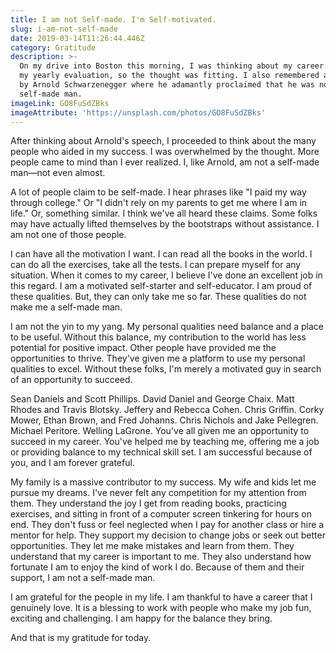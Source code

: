 ```yaml
---
title: I am not Self-made. I'm Self-motivated.
slug: i-am-not-self-made
date: 2019-03-14T11:26:44.446Z
category: Gratitude
description: >-
  On my drive into Boston this morning, I was thinking about my career. Today is
  my yearly evaluation, so the thought was fitting. I also remembered a speech
  by Arnold Schwarzenegger where he adamantly proclaimed that he was not a
  self-made man. 
imageLink: GO8FuSdZBks
imageAttribute: 'https://unsplash.com/photos/GO8FuSdZBks'
---
```

After thinking about Arnold's speech, I proceeded to think about the many people who aided in my success. I was overwhelmed by the thought. More people came to mind than I ever realized. I, like Arnold, am not a self-made man—not even almost.

A lot of people claim to be self-made. I hear phrases like "I paid my way through college." Or "I didn't rely on my parents to get me where I am in life." Or, something similar. I think we've all heard these claims. Some folks may have actually lifted themselves by the bootstraps without assistance. I am not one of those people.

I can have all the motivation I want. I can read all the books in the world. I can do all the exercises, take all the tests. I can prepare myself for any situation. When it comes to my career, I believe I've done an excellent job in this regard. I am a motivated self-starter and self-educator. I am proud of these qualities. But, they can only take me so far. These qualities do not make me a self-made man.

I am not the yin to my yang. My personal qualities need balance and a place to be useful. Without this balance, my contribution to the world has less potential for positive impact. Other people have provided me the opportunities to thrive. They've given me a platform to use my personal qualities to excel. Without these folks, I'm merely a motivated guy in search of an opportunity to succeed.

Sean Daniels and Scott Phillips. David Daniel and George Chaix. Matt Rhodes and Travis Blotsky. Jeffery and Rebecca Cohen. Chris Griffin. Corky Mower, Ethan Brown, and Fred Johanns. Chris Nichols and Jake Pellegren. Michael Peritore. Welling LaGrone. You've all given me an opportunity to succeed in my career. You've helped me by teaching me, offering me a job or providing balance to my technical skill set. I am successful because of you, and I am forever grateful.

My family is a massive contributor to my success. My wife and kids let me pursue my dreams. I've never felt any competition for my attention from them. They understand the joy I get from reading books, practicing exercises, and sitting in front of a computer screen tinkering for hours on end. They don't fuss or feel neglected when I pay for another class or hire a mentor for help. They support my decision to change jobs or seek out better opportunities. They let me make mistakes and learn from them. They understand that my career is important to me. They also understand how fortunate I am to enjoy the kind of work I do. Because of them and their support, I am not a self-made man.

I am grateful for the people in my life. I am thankful to have a career that I genuinely love. It is a blessing to work with people who make my job fun, exciting and challenging. I am happy for the balance they bring. 

And that is my gratitude for today.
